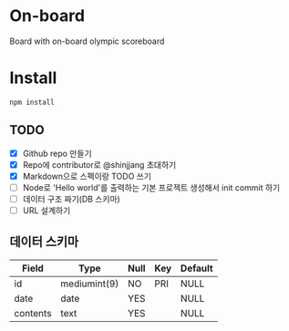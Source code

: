 # On-board
Board with on-board olympic scoreboard

# Install
```
npm install
```

## TODO
- [x] Github repo 만들기
- [x] Repo에 contributor로 @shinjjang 초대하기
- [x] Markdown으로 스펙이랑 TODO 쓰기 
- [ ] Node로 'Hello world'를 출력하는 기본 프로젝트 생성해서 init commit 하기
- [ ] 데이터 구조 짜기(DB 스키마)
- [ ] URL 설계하기

## 데이터 스키마
| Field    | Type         | Null | Key | Default |
| -------- | ------------ | ---- | --- | ------- |
| id       | mediumint(9) | NO   | PRI | NULL    | auto_increment |
| date     | date         | YES  |     | NULL    |  |
| contents | text         | YES  |     | NULL    |